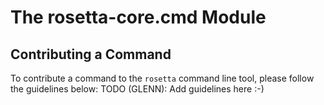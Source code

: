 # The rosetta-core.cmd Module

## Contributing a Command

To contribute a command to the `rosetta` command line tool, please follow the guidelines below:
TODO (GLENN): Add guidelines here :-)